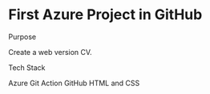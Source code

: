 # First Azure Project in GitHub
Purpose 

<p>Create a web version CV.</p>

<p>Tech Stack</p>
Azure
Git Action
GitHub
HTML and CSS


